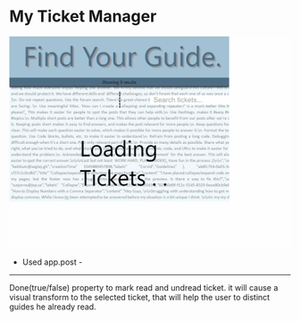 # My Ticket Manager

![test](./client/ui-testing-recording.gif)

- Used app.post -
-----------------
Done(true/false) property to mark read and undread ticket. it will cause a visual transform to the selected ticket, that will help the user to distinct guides he already read.
